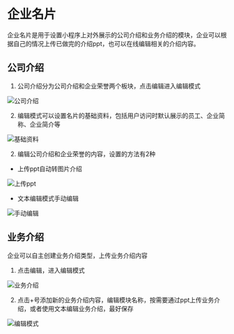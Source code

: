 # 企业名片

企业名片是用于设置小程序上对外展示的公司介绍和业务介绍的模块，企业可以根据自己的情况上传已做完的介绍ppt，也可以在线编辑相关的介绍内容。

## 公司介绍

1. 公司介绍分为公司介绍和企业荣誉两个板块，点击编辑进入编辑模式

![公司介绍](https://dm-1303208826.cos.ap-guangzhou.myqcloud.com/chm/3/companyIntroduction.png)

2. 编辑模式可以设置名片的基础资料，包括用户访问时默认展示的员工、企业简称、企业简介等

![基础资料](https://dm-1303208826.cos.ap-guangzhou.myqcloud.com/chm/3/companyBasicInfo.png)

2. 编辑公司介绍和企业荣誉的内容，设置的方法有2种

- 上传ppt自动转图片介绍

![上传ppt](https://dm-1303208826.cos.ap-guangzhou.myqcloud.com/chm/3/editCompany1.png)

- 文本编辑模式手动编辑

![手动编辑](https://dm-1303208826.cos.ap-guangzhou.myqcloud.com/chm/3/editCompany2.png)

## 业务介绍

企业可以自主创建业务介绍类型，上传业务介绍内容

1. 点击编辑，进入编辑模式

![业务介绍](https://dm-1303208826.cos.ap-guangzhou.myqcloud.com/chm/3/clickEditWork.png)

2. 点击+号添加新的业务介绍内容，编辑模块名称，按需要通过ppt上传业务介绍，或者使用文本编辑业务介绍，最好保存

![编辑模式](https://dm-1303208826.cos.ap-guangzhou.myqcloud.com/chm/3/editWork.png)
